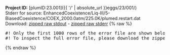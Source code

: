**Project ID:** [plumID:23.001]({{ '/' | absolute_url }}eggs/23/001/)  
Stderr for source:  EnhancedCoexistence/Liq-III/5-BiasedCoexistence/COEX_2000.0atm/225.0K/plumed.restart.dat   
Download: [zipped raw stdout](plumed.restart.dat.plumed.stdout.txt.zip) - [zipped raw stderr](plumed.restart.dat.plumed.stderr.txt.zip) 
{% raw %}
<pre>
#! Only the first 1000 rows of the error file are shown below
#! To inspect the full error file, please download the zipped raw stderr file above
</pre>
{% endraw %}

